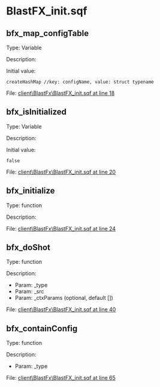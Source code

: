 # BlastFX_init.sqf

## bfx_map_configTable

Type: Variable

Description: 


Initial value:
```sqf
createHashMap //key: configName, value: struct typename
```
File: [client\BlastFx\BlastFX_init.sqf at line 18](../../../Src/client/BlastFx/BlastFX_init.sqf#L18)
## bfx_isInitialized

Type: Variable

Description: 


Initial value:
```sqf
false
```
File: [client\BlastFx\BlastFX_init.sqf at line 20](../../../Src/client/BlastFx/BlastFX_init.sqf#L20)
## bfx_initialize

Type: function

Description: 


File: [client\BlastFx\BlastFX_init.sqf at line 24](../../../Src/client/BlastFx/BlastFX_init.sqf#L24)
## bfx_doShot

Type: function

Description: 
- Param: _type
- Param: _src
- Param: _ctxParams (optional, default [])

File: [client\BlastFx\BlastFX_init.sqf at line 40](../../../Src/client/BlastFx/BlastFX_init.sqf#L40)
## bfx_containConfig

Type: function

Description: 
- Param: _type

File: [client\BlastFx\BlastFX_init.sqf at line 65](../../../Src/client/BlastFx/BlastFX_init.sqf#L65)
